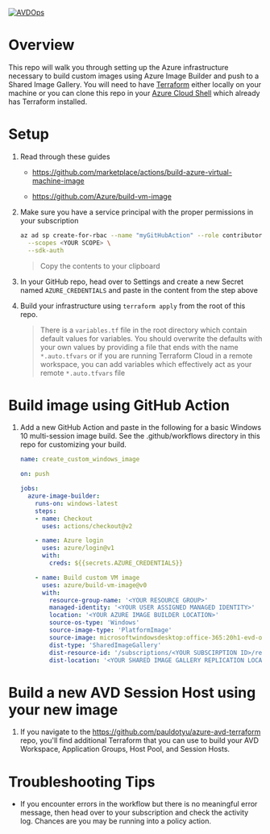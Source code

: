 [![AVDOps](https://github.com/pauldotyu/azure-avdops-terraform/actions/workflows/avdops.yml/badge.svg)](https://github.com/pauldotyu/azure-avdops-terraform/actions/workflows/avdops.yml)

# Overview

This repo will walk you through setting up the Azure infrastructure necessary to build custom images using Azure Image Builder and push to a Shared Image Gallery. You will need to have [Terraform](https://www.terraform.io/downloads.html) either locally on your machine or you can clone this repo in your [Azure Cloud Shell](https://shell.azure.com) which already has Terraform installed.

# Setup

1. Read through these guides

    - https://github.com/marketplace/actions/build-azure-virtual-machine-image

    - https://github.com/Azure/build-vm-image

1. Make sure you have a service principal with the proper permissions in your subscription

    ```sh
    az ad sp create-for-rbac --name "myGitHubAction" --role contributor \
      --scopes <YOUR SCOPE> \
      --sdk-auth
    ```

    > Copy the contents to your clipboard

1. In your GitHub repo, head over to Settings and create a new Secret named `AZURE_CREDENTIALS` and paste in the content from the step above

1. Build your infrastructure using `terraform apply` from the root of this repo. 

    > There is a `variables.tf` file in the root directory which contain default values for variables. You should overwrite the defaults with your own values by providing a file that ends with the name `*.auto.tfvars` or if you are running Terraform Cloud in a remote workspace, you can add variables which effectively act as your remote `*.auto.tfvars` file

# Build image using GitHub Action

1. Add a new GitHub Action and paste in the following for a basic Windows 10 multi-session image build. See the .github/workflows directory in this repo for customizing your build.

    ```yml
    name: create_custom_windows_image

    on: push

    jobs:
      azure-image-builder:
        runs-on: windows-latest
        steps:
        - name: Checkout
          uses: actions/checkout@v2

        - name: Azure login
          uses: azure/login@v1
          with:
            creds: ${{secrets.AZURE_CREDENTIALS}}

        - name: Build custom VM image
          uses: azure/build-vm-image@v0
          with:
            resource-group-name: '<YOUR RESOURCE GROUP>'
            managed-identity: '<YOUR USER ASSIGNED MANAGED IDENTITY>'
            location: '<YOUR AZURE IMAGE BUILDER LOCATION>'
            source-os-type: 'Windows'
            source-image-type: 'PlatformImage'
            source-image: microsoftwindowsdesktop:office-365:20h1-evd-o365pp:latest
            dist-type: 'SharedImageGallery'
            dist-resource-id: '/subscriptions/<YOUR SUBSCIRPTION ID>/resourceGroups/<YOUR RESOURCE GROUP>/providers/Microsoft.Compute/galleries/<YOUR SHARED IMAGE GALLERY NAME>/images/<YOUR SHARED IMAGE NAME>'
            dist-location: '<YOUR SHARED IMAGE GALLERY REPLICATION LOCATIONS>'
    ```

# Build a new AVD Session Host using your new image

  1. If you navigate to the https://github.com/pauldotyu/azure-avd-terraform repo, you'll find additional Terraform that you can use to build your AVD Workspace, Application Groups, Host Pool, and Session Hosts. 

# Troubleshooting Tips

- If you encounter errors in the workflow but there is no meaningful error message, then head over to your subscription and check the activity log. Chances are you may be running into a policy action.
